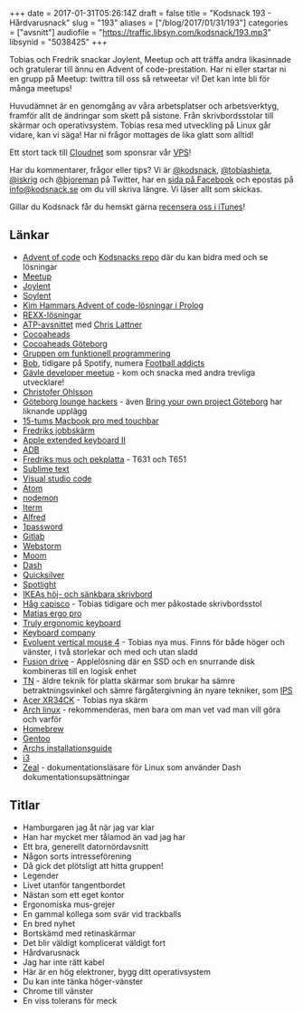 +++
date = 2017-01-31T05:26:14Z
draft = false
title = "Kodsnack 193 - Hårdvarusnack"
slug = "193"
aliases = ["/blog/2017/01/31/193"]
categories = ["avsnitt"]
audiofile = "https://traffic.libsyn.com/kodsnack/193.mp3"
libsynid = "5038425"
+++

Tobias och Fredrik snackar Joylent, Meetup och att träffa andra likasinnade och gratulerar till ännu en Advent of code-prestation. Har ni eller startar ni en grupp på Meetup: twittra till oss så retweetar vi! Det kan inte bli för många meetups!

Huvudämnet är en genomgång av våra arbetsplatser och arbetsverktyg, framför allt de ändringar som skett på sistone. Från skrivbordsstolar till skärmar och operativsystem. Tobias resa med utveckling på Linux går vidare, kan vi säga! Har ni frågor mottages de lika glatt som alltid!

Ett stort tack till [Cloudnet](http://www.cloudnet.se) som sponsrar vår [VPS](http://en.wikipedia.org/wiki/Virtual_private_server)!

Har du kommentarer, frågor eller tips? Vi är [@kodsnack](https://www.twitter.com/kodsnack), [@tobiashieta](https://www.twitter.com/tobiashieta), [@iskrig](https://www.twitter.com/iskrig) och [@bjoreman](https://www.twitter.com/bjoreman) på Twitter, har en [sida på Facebook](https://www.facebook.com/kodsnack) och epostas på [info@kodsnack.se](mailto:info@kodsnack.se) om du vill skriva längre. Vi läser allt som skickas.

Gillar du Kodsnack får du hemskt gärna [recensera oss i iTunes](http://itunes.apple.com/se/podcast/kodsnack/id561631498?l=en)!

## Länkar ##
* [Advent of code](http://adventofcode.com/) och [Kodsnacks repo](https://github.com/kodsnack/advent_of_code_2016) där du kan bidra med och se lösningar
* [Meetup](https://www.meetup.com/)
* [Joylent](https://www.joylent.eu/)
* [Soylent](https://en.wikipedia.org/wiki/Soylent_%28food%29)
* [Kim Hammars Advent of code-lösningar i Prolog](https://github.com/Limmen/Advent-Of-Code16-Prolog)
* [REXX-lösningar](https://github.com/kodsnack/advent_of_code_2016/tree/master/idrougge-rexx)
* [ATP-avsnittet](http://atp.fm/episodes/205) med [Chris Lattner](https://en.wikipedia.org/wiki/Chris_Lattner)
* [Cocoaheads](http://cocoaheads.org/)
* [Cocoaheads Göteborg](https://www.meetup.com/cocoaheads-goteborg/)
* [Gruppen om funktionell programmering](https://www.meetup.com/got-lambda/)
* [Bob](https://twitter.com/b0bben), tidigare på Spotify, numera [Football addicts](http://www.footballaddicts.com/)
* [Gävle developer meetup](https://www.meetup.com/Gavle-Developer-Meetup/) - kom och snacka med andra trevliga utvecklare!
* [Christofer Ohlsson](https://www.twitter.com/christolsson)
* [Göteborg lounge hackers](https://www.meetup.com/Goteborg-Lounge-Hackers/) - även [Bring your own project Göteborg](https://www.meetup.com/Bring-Your-Own-Project-Gothenburg/) har liknande upplägg
* [15-tums Macbook pro med touchbar](http://bjoreman.com/thoughts/2016macbookpro.html)
* [Fredriks jobbskärm](http://www1.euro.dell.com/se/sv/hemanvandare/Peripherals/dell-u2713hm/pd.aspx?refid=dell-u2713hm&cs=sedhs1&s=dhs)
* [Apple extended keyboard II](https://deskthority.net/wiki/Apple_Extended_Keyboard_II)
* [ADB](https://deskthority.net/wiki/Apple_Desktop_Bus)
* [Fredriks mus och pekplatta](http://bjoreman.com/thoughts/pointers.html) - T631 och T651
* [Sublime text](https://www.sublimetext.com/)
* [Visual studio code](https://code.visualstudio.com/)
* [Atom](https://atom.io/)
* [nodemon](https://nodemon.io/)
* [Iterm](https://iterm2.com/)
* [Alfred](https://www.alfredapp.com/)
* [1password](https://1password.com/)
* [Gitlab](https://en.wikipedia.org/wiki/GitLab)
* [Webstorm](https://en.wikipedia.org/wiki/JetBrains)
* [Moom](https://manytricks.com/moom/)
* [Dash](https://kapeli.com/dash)
* [Quicksilver](https://qsapp.com/)
* [Spotlight](https://en.wikipedia.org/wiki/Spotlight_%28software%29)
* [IKEAs höj- och sänkbara skrivbord](http://www.ikea.com/se/sv/catalog/products/S69022537/)
* [Håg capisco](http://www.hag.se/produkter/hag-capisco/hag-capisco-8107/) - Tobias tidigare och mer påkostade skrivbordsstol
* [Matias ergo pro](http://matias.ca/ergopro/pc/)
* [Truly ergonomic keyboard](https://www.trulyergonomic.com/store/index.php)
* [Keyboard company](http://www.keyboardco.com/)
* [Evoluent vertical mouse 4](https://evoluent.com/products/vm4r/) - Tobias nya mus. Finns för både höger och vänster, i två storlekar och med och utan sladd
* [Fusion drive](https://en.wikipedia.org/wiki/Fusion_Drive) - Applelösning där en SSD och en snurrande disk kombineras till en logisk enhet
* [TN](https://en.wikipedia.org/wiki/Thin-film-transistor_liquid-crystal_display#Twisted_nematic_.28TN.29) - äldre teknik för platta skärmar som brukar ha sämre betraktningsvinkel och sämre färgåtergivning än nyare tekniker, som [IPS](https://en.wikipedia.org/wiki/Thin-film-transistor_liquid-crystal_display#In-Plane_Switching_.28IPS.29)
* [Acer XR34CK](https://www.acer.com/ac/en/US/content/series/xr) - Tobias nya skärm
* [Arch linux](https://www.archlinux.org/) - rekommenderas, men bara om man vet vad man vill göra och varför
* [Homebrew](http://brew.sh/)
* [Gentoo](https://en.wikipedia.org/wiki/Gentoo_Linux)
* [Archs installationsguide](https://wiki.archlinux.org/index.php/Installation_guide)
* [i3](https://i3wm.org/)
* [Zeal](https://zealdocs.org/) - dokumentationsläsare för Linux som använder Dash dokumentationsupsättningar

## Titlar ##
* Hamburgaren jag åt när jag var klar
* Han har mycket mer tålamod än vad jag har
* Ett bra, generellt datornördavsnitt
* Någon sorts intresseförening
* Då gick det plötsligt att hitta gruppen!
* Legender
* Livet utanför tangentbordet
* Nästan som ett eget kontor
* Ergonomiska mus-grejer
* En gammal kollega som svär vid trackballs
* En bred nyhet
* Bortskämd med retinaskärmar
* Det blir väldigt komplicerat väldigt fort
* Hårdvarusnack
* Jag har inte rätt kabel
* Här är en hög elektroner, bygg ditt operativsystem
* Du kan inte tänka höger-vänster
* Chrome till vänster
* En viss tolerans för meck